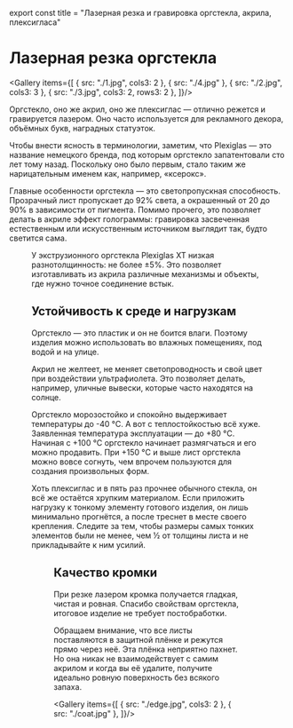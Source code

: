 export const title = "Лазерная резка и гравировка оргстекла, акрила, плексигласа"

# Лазерная резка оргстекла

<Gallery items={[
{ src: "./1.jpg", cols3: 2 },
{ src: "./4.jpg" },
{ src: "./2.jpg", cols3: 3 },
{ src: "./3.jpg", cols3: 2, rows3: 2 },
]}/>

Оргстекло, оно же акрил, оно же плексиглас — отлично режется и гравируется лазером. Оно часто используется для рекламного декора, объёмных букв, наградных статуэток.

Чтобы внести ясность в терминологии, заметим, что Plexiglas — это название немецкого бренда, под которым оргстекло запатентовали сто лет тому назад. Поскольку оно было первым, стало таким же нарицательным именем как, например, «ксерокс».

Главные особенности оргстекла — это светопропускная способность. Прозрачный лист пропускает до 92% света, а окрашенный от 20 до 90% в зависимости от пигмента. Помимо прочего, это позволяет делать в акриле эффект голограммы: гравировка засвеченная естественным или искусственным источником выглядит так, будто светится сама.

<Figure src="./engraving-glow.jpg" width="normal" />

У экструзионного оргстекла Plexiglas XT низкая разнотолщинность: не более ±5%. Это позволяет изготавливать из акрила различные механизмы и объекты, где нужно точное соединение встык.

## Устойчивость к среде и нагрузкам

Оргстекло — это пластик и он не боится влаги. Поэтому изделия можно использовать во влажных помещениях, под водой и на улице.

Акрил не желтеет, не меняет светопроводность и свой цвет при воздействии ультрафиолета. Это позволяет делать, например, уличные вывески, которые часто находятся на солнце.

Оргстекло морозостойко и спокойно выдерживает температуры до -40 °C. А вот с теплостойкостью всё хуже. Заявленная температура эксплуатации — до +80 °C. Начиная с +100 °C оргстекло начинает размягчаться и его можно продавить. При +150 °C и выше лист оргстекла можно вовсе согнуть, чем впрочем пользуются для создания произвольных форм.

Хоть плексиглас и в пять раз прочнее обычного стекла, он всё же остаётся хрупким материалом. Если приложить нагрузку к тонкому элементу готового изделия, он лишь минимально прогнётся, а после треснет в месте своего крепления. Следите за тем, чтобы размеры самых тонких элементов были не менее, чем ½ от толщины листа и не прикладывайте к ним усилий.

<Figure src="./crack.jpg" width="normal" />

## Качество кромки

При резке лазером кромка получается гладкая, чистая и ровная. Спасибо свойствам оргстекла, итоговое изделие не требует постобработки.

Обращаем внимание, что все листы поставляются в защитной плёнке и режутся прямо через неё. Эта плёнка неприятно пахнет. Но она никак не взаимодействует с самим акрилом и когда вы её удалите, получите идеально ровную поверхность без всякого запаха.

<Gallery items={[
{ src: "./edge.jpg", cols3: 2 },
{ src: "./coat.jpg" },
]}/>
